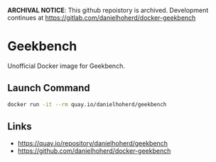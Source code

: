 **ARCHIVAL NOTICE**: This github repoistory is archived. Development continues at <https://gitlab.com/danielhoherd/docker-geekbench>

# Geekbench

Unofficial Docker image for Geekbench.

## Launch Command

```sh
docker run -it --rm quay.io/danielhoherd/geekbench
```

## Links

- <https://quay.io/repository/danielhoherd/geekbench>
- <https://github.com/danielhoherd/docker-geekbench>

